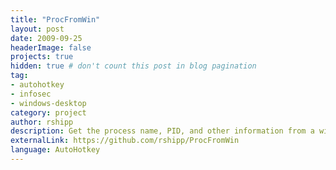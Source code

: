 ```yaml
---
title: "ProcFromWin"
layout: post
date: 2009-09-25
headerImage: false
projects: true
hidden: true # don't count this post in blog pagination
tag:
- autohotkey
- infosec
- windows-desktop
category: project
author: rshipp
description: Get the process name, PID, and other information from a window.
externalLink: https://github.com/rshipp/ProcFromWin
language: AutoHotkey
---
```


